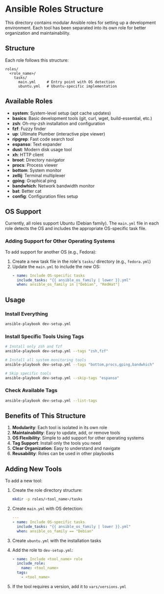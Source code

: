 # Ansible Roles Structure

This directory contains modular Ansible roles for setting up a development environment. Each tool has been separated into its own role for better organization and maintainability.

## Structure

Each role follows this structure:
```
roles/
  <role_name>/
    tasks/
      main.yml     # Entry point with OS detection
      ubuntu.yml   # Ubuntu-specific implementation
```

## Available Roles

- **system**: System-level setup (apt cache updates)
- **basics**: Basic development tools (git, curl, wget, build-essential, etc.)
- **zsh**: Oh-my-zsh installation and configuration
- **fzf**: Fuzzy finder
- **up**: Ultimate Plumber (interactive pipe viewer)
- **ripgrep**: Fast code search tool
- **espanso**: Text expander
- **dust**: Modern disk usage tool
- **xh**: HTTP client
- **broot**: Directory navigator
- **procs**: Process viewer
- **bottom**: System monitor
- **zellij**: Terminal multiplexer
- **gping**: Graphical ping
- **bandwhich**: Network bandwidth monitor
- **bat**: Better cat
- **config**: Configuration files setup

## OS Support

Currently, all roles support Ubuntu (Debian family). The `main.yml` file in each role detects the OS and includes the appropriate OS-specific task file.

### Adding Support for Other Operating Systems

To add support for another OS (e.g., Fedora):

1. Create a new task file in the role's `tasks/` directory (e.g., `fedora.yml`)
2. Update the `main.yml` to include the new OS:
   ```yaml
   - name: Include OS-specific tasks
     include_tasks: "{{ ansible_os_family | lower }}.yml"
     when: ansible_os_family in ["Debian", "RedHat"]
   ```

## Usage

### Install Everything
```bash
ansible-playbook dev-setup.yml
```

### Install Specific Tools Using Tags
```bash
# Install only zsh and fzf
ansible-playbook dev-setup.yml --tags "zsh,fzf"

# Install all system monitoring tools
ansible-playbook dev-setup.yml --tags "bottom,procs,gping,bandwhich"

# Skip specific tools
ansible-playbook dev-setup.yml --skip-tags "espanso"
```

### Check Available Tags
```bash
ansible-playbook dev-setup.yml --list-tags
```

## Benefits of This Structure

1. **Modularity**: Each tool is isolated in its own role
2. **Maintainability**: Easy to update, add, or remove tools
3. **OS Flexibility**: Simple to add support for other operating systems
4. **Tag Support**: Install only the tools you need
5. **Clear Organization**: Easy to understand and navigate
6. **Reusability**: Roles can be used in other playbooks

## Adding New Tools

To add a new tool:

1. Create the role directory structure:
   ```bash
   mkdir -p roles/<tool_name>/tasks
   ```

2. Create `main.yml` with OS detection:
   ```yaml
   ---
   - name: Include OS-specific tasks
     include_tasks: "{{ ansible_os_family | lower }}.yml"
     when: ansible_os_family == "Debian"
   ```

3. Create `ubuntu.yml` with the installation tasks

4. Add the role to `dev-setup.yml`:
   ```yaml
   - name: Include <tool_name> role
     include_role:
       name: <tool_name>
     tags:
       - <tool_name>
   ```

5. If the tool requires a version, add it to `vars/versions.yml`
